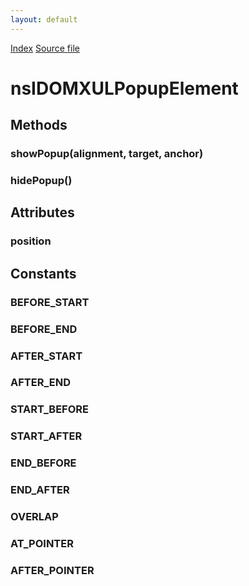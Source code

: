 ```yaml
---
layout: default
---
```

<div id='links'><a href="../index.html">Index</a>
<a href="http://dxr.mozilla.org/mozilla-central/source/dom/interfaces/xul/nsIDOMXULPopupElement.idl">Source file</a>
</div>

# nsIDOMXULPopupElement #

## Methods ##

### showPopup(alignment, target, anchor) ###

### hidePopup() ###

## Attributes ##

### position ###

## Constants ##

### BEFORE_START ###

### BEFORE_END ###

### AFTER_START ###

### AFTER_END ###

### START_BEFORE ###

### START_AFTER ###

### END_BEFORE ###

### END_AFTER ###

### OVERLAP ###

### AT_POINTER ###

### AFTER_POINTER ###
